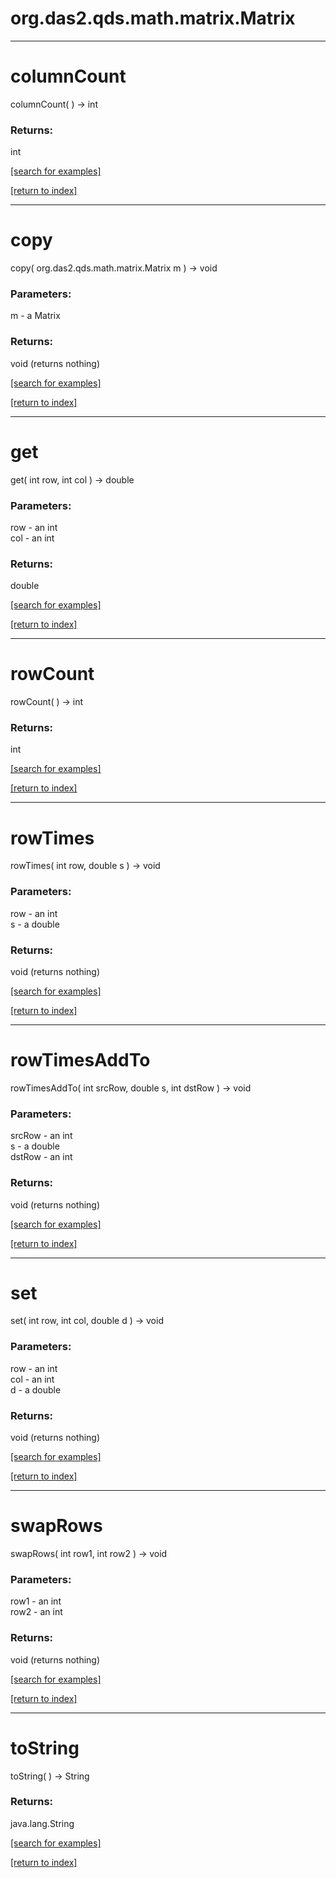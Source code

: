 # org.das2.qds.math.matrix.Matrix



***
<a name="columnCount"></a>
# columnCount
columnCount(  ) &rarr; int



### Returns:
int


<a href="https://github.com/autoplot/dev/search?q=columnCount&unscoped_q=columnCount">[search for examples]</a>

<a href="https://github.com/autoplot/documentation/blob/master/javadoc/index-all.md">[return to index]</a>

***
<a name="copy"></a>
# copy
copy( org.das2.qds.math.matrix.Matrix m ) &rarr; void



### Parameters:
m - a Matrix

### Returns:
void (returns nothing)


<a href="https://github.com/autoplot/dev/search?q=copy&unscoped_q=copy">[search for examples]</a>

<a href="https://github.com/autoplot/documentation/blob/master/javadoc/index-all.md">[return to index]</a>

***
<a name="get"></a>
# get
get( int row, int col ) &rarr; double



### Parameters:
row - an int
<br>col - an int

### Returns:
double


<a href="https://github.com/autoplot/dev/search?q=get&unscoped_q=get">[search for examples]</a>

<a href="https://github.com/autoplot/documentation/blob/master/javadoc/index-all.md">[return to index]</a>

***
<a name="rowCount"></a>
# rowCount
rowCount(  ) &rarr; int



### Returns:
int


<a href="https://github.com/autoplot/dev/search?q=rowCount&unscoped_q=rowCount">[search for examples]</a>

<a href="https://github.com/autoplot/documentation/blob/master/javadoc/index-all.md">[return to index]</a>

***
<a name="rowTimes"></a>
# rowTimes
rowTimes( int row, double s ) &rarr; void



### Parameters:
row - an int
<br>s - a double

### Returns:
void (returns nothing)


<a href="https://github.com/autoplot/dev/search?q=rowTimes&unscoped_q=rowTimes">[search for examples]</a>

<a href="https://github.com/autoplot/documentation/blob/master/javadoc/index-all.md">[return to index]</a>

***
<a name="rowTimesAddTo"></a>
# rowTimesAddTo
rowTimesAddTo( int srcRow, double s, int dstRow ) &rarr; void



### Parameters:
srcRow - an int
<br>s - a double
<br>dstRow - an int

### Returns:
void (returns nothing)


<a href="https://github.com/autoplot/dev/search?q=rowTimesAddTo&unscoped_q=rowTimesAddTo">[search for examples]</a>

<a href="https://github.com/autoplot/documentation/blob/master/javadoc/index-all.md">[return to index]</a>

***
<a name="set"></a>
# set
set( int row, int col, double d ) &rarr; void



### Parameters:
row - an int
<br>col - an int
<br>d - a double

### Returns:
void (returns nothing)


<a href="https://github.com/autoplot/dev/search?q=set&unscoped_q=set">[search for examples]</a>

<a href="https://github.com/autoplot/documentation/blob/master/javadoc/index-all.md">[return to index]</a>

***
<a name="swapRows"></a>
# swapRows
swapRows( int row1, int row2 ) &rarr; void



### Parameters:
row1 - an int
<br>row2 - an int

### Returns:
void (returns nothing)


<a href="https://github.com/autoplot/dev/search?q=swapRows&unscoped_q=swapRows">[search for examples]</a>

<a href="https://github.com/autoplot/documentation/blob/master/javadoc/index-all.md">[return to index]</a>

***
<a name="toString"></a>
# toString
toString(  ) &rarr; String



### Returns:
java.lang.String


<a href="https://github.com/autoplot/dev/search?q=toString&unscoped_q=toString">[search for examples]</a>

<a href="https://github.com/autoplot/documentation/blob/master/javadoc/index-all.md">[return to index]</a>

